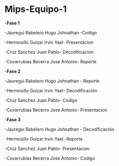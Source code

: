 # Mips-Equipo-1
-**Fase 1** 


-Jauregui Rabelero Hugo Johnathan -Codigo


-Hermosillo Guizar Irvin Yael- Presentacion


-Cruz Sanchez Juan Pablo- Decodificacion


-Covarrubias Becerra Jose Antonio- Reporte


-**Fase 2**


-Jauregui Rabelero Hugo Johnathan - Reporte


-Hermosillo Guizar Irvin Yael- Decodificación


-Cruz Sanchez Juan Pablo- Codigo


-Covarrubias Becerra Jose Antonio- Presentacion


-**Fase 3**


-Jauregui Rabelero Hugo Johnathan - Decodificación 


-Hermosillo Guizar Irvin Yael- Reporte


-Cruz Sanchez Juan Pablo- Presentacion 


-Covarrubias Becerra Jose Antonio- Codigo
